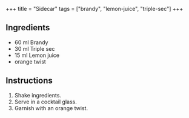 +++
title = "Sidecar"
tags = ["brandy", "lemon-juice", "triple-sec"]
+++

## Ingredients

- 60 ml Brandy
- 30 ml Triple sec
- 15 ml Lemon juice
- orange twist

## Instructions

1. Shake ingredients.
2. Serve in a cocktail glass.
3. Garnish with an orange twist.
